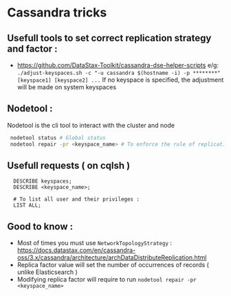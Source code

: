 # Cassandra tricks

## Usefull tools to set correct replication strategy and factor : 

  - https://github.com/DataStax-Toolkit/cassandra-dse-helper-scripts
    e/g: ``` ./adjust-keyspaces.sh -c "-u cassandra $(hostname -i) -p ********" [keyspace1] [keyspace2] ... ```
    If no keyspace is specified, the adjustment will be made on system keyspaces

## Nodetool :

Nodetool is the cli tool to interact with the cluster and node



```bash
 nodetool status # Global status 
 nodetool repair -pr <keyspace_name> # To enforce the rule of replication
```


## Usefull requests ( on cqlsh )

```
  DESCRIBE keyspaces;
  DESCRIBE <keyspace_name>;
  
  # To list all user and their privileges :
  LIST ALL;
```

## Good to know :

- Most of times you must use `NetworkTopologyStrategy` :
  https://docs.datastax.com/en/cassandra-oss/3.x/cassandra/architecture/archDataDistributeReplication.html
- Replica factor value will set the number of occurrences of records ( unlike Elasticsearch )
- Modifying replica factor will require to run `nodetool repair -pr <keyspace_name>`

